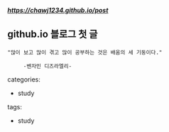 ___<https://chawj1234.github.io/post>___


## github.io 블로그  첫 글

	"많이 보고 많이 겪고 많이 공부하는 것은 배움의 세 기둥이다."
	
		 -벤자민 디즈라엘리-
	
categories:
* study


tags:
* study


